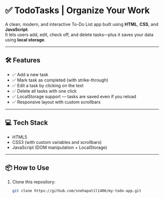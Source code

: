 # ✅ TodoTasks | Organize Your Work

A clean, modern, and interactive To-Do List app built using **HTML**, **CSS**, and **JavaScript**.  
It lets users add, edit, check off, and delete tasks—plus it saves your data using **local storage**.

---
## 🛠️ Features

- ✅ Add a new task
- ✅ Mark task as completed (with strike-through)
- ✅ Edit a task by clicking on the text
- ✅ Delete all tasks with one click
- ✅ LocalStorage support — tasks are saved even if you reload
- ✅ Responsive layout with custom scrollbars

---

## 💻 Tech Stack

- HTML5
- CSS3 (with custom variables and scrollbars)
- JavaScript (DOM manipulation + LocalStorage)

---

## 📦 How to Use

1. Clone this repository:
   ```bash
   git clone https://github.com/snehapatil1406/my-todo-app.git
